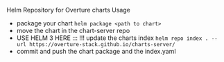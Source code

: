 Helm Repository for Overture charts
Usage 
- package your chart `helm package <path to chart>`
- move the chart in the chart-server repo 
- USE HELM 3 HERE ::: !!! update the charts index `helm repo index . --url https://overture-stack.github.io/charts-server/`
- commit and push the chart package and the index.yaml
